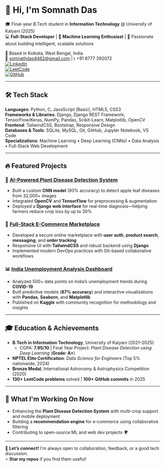 # 👋 Hi, I'm Somnath Das

🎓 Final-year B.Tech student in **Information Technology** @ University of Kalyani (2025)  
💻 **Full-Stack Developer** | 🤖 **Machine Learning Enthusiast** | 🌱 Passionate about building intelligent, scalable solutions  

📍 Based in Kolkata, West Bengal, India  
📧 somnathdas4462@gmail.com | 📞 +91 8777 392072  
[![LinkedIn](https://img.shields.io/badge/LinkedIn-0A66C2?style=flat&logo=linkedin&logoColor=white)](https://linkedin.com/in/yourprofile)  
[![LeetCode](https://img.shields.io/badge/LeetCode-FFA116?style=flat&logo=leetcode&logoColor=black)](https://leetcode.com/yourusername)  
[![GitHub](https://img.shields.io/badge/GitHub-181717?style=flat&logo=github&logoColor=white)](https://github.com/somnathdas4462)

---

## 🛠️ Tech Stack

**Languages**: Python, C, JavaScript (Basic), HTML5, CSS3  
**Frameworks & Libraries**: Django, Django REST Framework, TensorFlow/Keras, NumPy, Pandas, Scikit-Learn, Matplotlib, OpenCV  
**Frontend**: TailwindCSS, Bootstrap, Responsive Design  
**Databases & Tools**: SQLite, MySQL, Git, GitHub, Jupyter Notebook, VS Code  
**Specializations**: Machine Learning • Deep Learning (CNNs) • Data Analysis • Full-Stack Web Development

---

## 🔥 Featured Projects

### 🌿 [AI-Powered Plant Disease Detection System](https://github.com/somnathdas4462/plant-disease-detection)
- Built a custom **CNN model** (93% accuracy) to detect apple leaf diseases from 32,000+ images  
- Integrated **OpenCV** and **TensorFlow** for preprocessing & augmentation  
- Deployed a **Django web interface** for real-time diagnosis—helping farmers reduce crop loss by up to 30%

### 🛒 [Full-Stack E-Commerce Marketplace](https://github.com/somnathdas4462/ecommerce-marketplace)
- Developed a secure online marketplace with **user auth**, **product search**, **messaging**, and **order tracking**  
- Responsive UI with **TailwindCSS** and robust backend using **Django**  
- Implemented modern DevOps practices with Git-based collaborative workflows

### 📊 [India Unemployment Analysis Dashboard](https://www.kaggle.com/somnathdas4462/india-unemployment-covid-analysis)
- Analyzed 500+ data points on India’s unemployment trends during **COVID-19**  
- Built predictive models (**87% accuracy**) and interactive visualizations with **Pandas**, **Seaborn**, and **Matplotlib**  
- Published on **Kaggle** with community recognition for methodology and insights

---

## 🎓 Education & Achievements

- **B.Tech in Information Technology**, University of Kalyani (2021–2025)  
  - CGPA: **7.95/10** | Final Year Project: *Plant Disease Detection using Deep Learning* (**Grade: A+**)  
- **NPTEL Elite Certification**: *Data Science for Engineers* (Top 5% nationwide, 2024)  
- **Bronze Medal**, International Astronomy & Astrophysics Competition (2020)  
- **130+ LeetCode problems** solved | **100+ GitHub commits** in 2025

---

## 🚀 What I'm Working On Now

- Enhancing the **Plant Disease Detection System** with multi-crop support and mobile deployment  
- Building a **recommendation engine** for e-commerce using collaborative filtering  
- Contributing to open-source ML and web dev projects 🌍

---

💬 **Let’s connect!** I'm always open to collaboration, feedback, or a good tech discussion.  
⭐ **Star my repos** if you find them useful!

